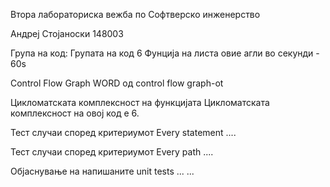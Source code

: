 Втора лабораториска вежба по Софтверско инженерство

Андреј Стојаноски 148003

Група на код:
Групата на код 6
Фунција на листа овие агли во секунди - 60s

Control Flow Graph
WORD од control flow graph-ot

Цикломатската комплексност на функцијата
Цикломатската комплексност на овој код е 6.

Тест случаи според критериумот Every statement
....

Тест случаи според критериумот Every path
....

Објаснување на напишаните unit tests
... ...

